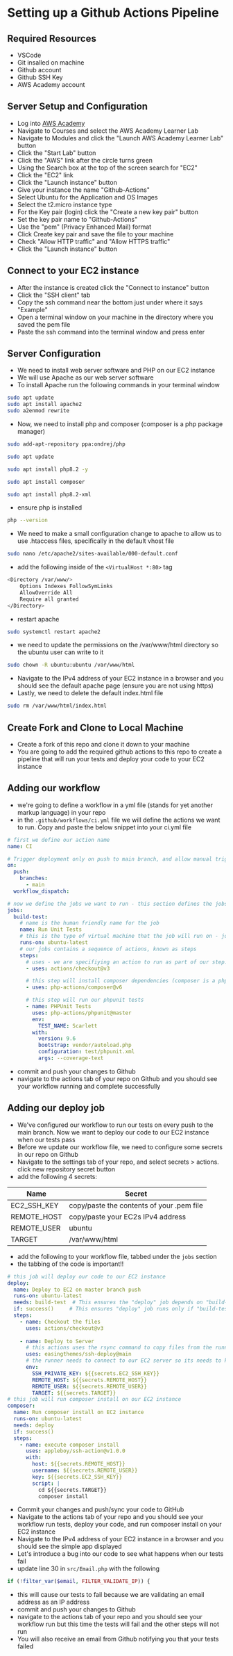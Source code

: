 # Setting up a Github Actions Pipeline

## Required Resources
- VSCode
- Git insalled on machine
- Github account
- Github SSH Key
- AWS Academy account

## Server Setup and Configuration
- Log into [AWS Academy](https://awsacademy.instructure.com/)
- Navigate to Courses and select the AWS Academy Learner Lab
- Navigate to Modules and click the "Launch AWS Academy Learner Lab" button
- Click the "Start Lab" button
- Click the "AWS" link after the circle turns green
- Using the Search box at the top of the screen search for "EC2"
- Click the "EC2" link
- Click the "Launch instance" button
- Give your instance the name "Github-Actions"
- Select Ubuntu for the Application and OS Images
- Select the t2.micro instance type
- For the Key pair (login) click the "Create a new key pair" button
- Set the key pair name to "Github-Actions"
- Use the "pem" (Privacy Enhanced Mail) format
- Click Create key pair and save the file to your machine
- Check "Allow HTTP traffic" and "Allow HTTPS traffic"
- Click the "Launch instance" button

## Connect to your EC2 instance
- After the instance is created click the "Connect to instance" button
- Click the "SSH client" tab
- Copy the ssh command near the bottom just under where it says "Example"
- Open a terminal window on your machine in the directory where you saved the pem file
- Paste the ssh command into the terminal window and press enter

## Server Configuration
- We need to install web server software and PHP on our EC2 instance
- We will use Apache as our web server software
- To install Apache run the following commands in your terminal window

```bash
sudo apt update
sudo apt install apache2
sudo a2enmod rewrite
```
- Now, we need to install php and composer (composer is a php package manager)

```bash
sudo add-apt-repository ppa:ondrej/php

sudo apt update

sudo apt install php8.2 -y

sudo apt install composer

sudo apt install php8.2-xml
```
- ensure php is installed

```bash
php --version
```
- We need to make a small configuration change to apache to allow us to use .htaccess files, specifically in the default vhost file

```bash
sudo nano /etc/apache2/sites-available/000-default.conf
```
- add the following inside of the `<VirtualHost *:80>` tag
  
```bash
<Directory /var/www/>
    Options Indexes FollowSymLinks
    AllowOverride All
    Require all granted
</Directory>
```

- restart apache

```bash
sudo systemctl restart apache2
```
- we need to update the permissions on the /var/www/html directory so the ubuntu user can write to it

```bash
sudo chown -R ubuntu:ubuntu /var/www/html
```

- Navigate to the IPv4 address of your EC2 instance in a browser and you should see the default apache page (ensure you are not using https)
- Lastly, we need to delete the default index.html file

```bash
sudo rm /var/www/html/index.html
```

## Create Fork and Clone to Local Machine
- Create a fork of this repo and clone it down to your machine
- You are going to add the required github actions to this repo to create a pipeline that will run your tests and deploy your code to your EC2 instance

## Adding our workflow
- we're going to define a workflow in a yml file (stands for yet another markup language) in your repo
- in the `.github/workflows/ci.yml` file we will define the actions we want to run. Copy and paste the below snippet into your ci.yml file

```yml
# first we define our action name 
name: CI

# Trigger deployment only on push to main branch, and allow manual triggering
on:
  push:
    branches:
      - main
  workflow_dispatch:

# now we define the jobs we want to run - this section defines the jobs that will run as part of the workflow
jobs:
  build-test:
    # name is the human friendly name for the job
    name: Run Unit Tests
    # this is the type of virtual machine that the job will run on - jobs are handled by "runners", which is just a # virtual machine. Github hosts runners, which will we utilize, but it is possible to use self hosted runners # as well
    runs-on: ubuntu-latest
    # our jobs contains a sequence of actions, known as steps          
    steps:
      # uses - we are specifiying an action to run as part of our step. actions are custom applications that perform complex but frequently repeated task. this action will checkout our repository code to the runner
      - uses: actions/checkout@v3

      # this step will install composer dependencies (composer is a php package manager)
      - uses: php-actions/composer@v6

      # this step will run our phpunit tests
      - name: PHPUnit Tests
        uses: php-actions/phpunit@master
        env:
          TEST_NAME: Scarlett
        with:
          version: 9.6
          bootstrap: vendor/autoload.php
          configuration: test/phpunit.xml
          args: --coverage-text
```

- commit and push your changes to Github
- navigate to the actions tab of your repo on Github and you should see your workflow running and complete successfully

## Adding our deploy job
- We've configured our workflow to run our tests on every push to the main branch. Now we want to deploy our code to our EC2 instance when our tests pass
- Before we update our workflow file, we need to configure some secrets in our repo on Github
- Navigate to the settings tab of your repo, and select secrets > actions. click new repository secret button
- add the following 4 secrets:
  
| Name        | Secret                                    |
|-------------|-------------------------------------------|
| EC2_SSH_KEY | copy/paste the contents of your .pem file |
| REMOTE_HOST | copy/paste your EC2s IPv4 address         |
| REMOTE_USER | ubuntu                                    |
| TARGET      | /var/www/html                              |

- add the following to your workflow file, tabbed under the `jobs` section
- the tabbing of the code is important!!
  
```yml
# this job will deploy our code to our EC2 instance
deploy:
  name: Deploy to EC2 on master branch push
  runs-on: ubuntu-latest
  needs: build-test  # This ensures the "deploy" job depends on "build-test" job
  if: success()     # This ensures "deploy" job runs only if "build-test" is successful
  steps:
    - name: Checkout the files
      uses: actions/checkout@v3
      
    - name: Deploy to Server
      # this actions uses the rsync command to copy files from the runner to the ec2 server
      uses: easingthemes/ssh-deploy@main
      # the runner needs to connect to our EC2 server so its needs to know the host, username, and key file so it can connect. It is using the values we defined as secrets in the previous step
      env: 
        SSH_PRIVATE_KEY: ${{secrets.EC2_SSH_KEY}}
        REMOTE_HOST: ${{secrets.REMOTE_HOST}}
        REMOTE_USER: ${{secrets.REMOTE_USER}}
        TARGET: ${{secrets.TARGET}}
# this job will run composer install on our EC2 instance
composer:
  name: Run composer install on EC2 instance
  runs-on: ubuntu-latest
  needs: deploy
  if: success()
  steps:
    - name: execute composer install
      uses: appleboy/ssh-action@v1.0.0
      with:
        host: ${{secrets.REMOTE_HOST}}
        username: ${{secrets.REMOTE_USER}}
        key: ${{secrets.EC2_SSH_KEY}}
        script: |
          cd ${{secrets.TARGET}}
          composer install
```

- Commit your changes and push/sync your code to GitHub
- Navigate to the actions tab of your repo and you should see your workflow run tests, deploy your code, and run composer install on your EC2 instance
- Navigate to the IPv4 address of your EC2 instance in a browser and you should see the simple app displayed
- Let's introduce a bug into our code to see what happens when our tests fail
- update line 30 in `src/Email.php` with the following

```php
if (!filter_var($email, FILTER_VALIDATE_IP)) {
```

- this will cause our tests to fail because we are validating an email address as an IP address
- commit and push your changes to Github
- navigate to the actions tab of your repo and you should see your workflow run but this time the tests will fail and the other steps will not run
- You will also receive an email from Github notifying you that your tests failed